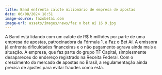 ```yaml
---
title: Band enfrenta calote milionário de empresa de apostas
date: 06/08/2024 18:51
image-source: fazobetai.com
image-url: assets/images/news/faz o bet ai 16 9.jpg
---
```


A Band está lidando com um calote de R$ 5 milhões por parte de uma empresa de apostas, patrocinadora da Fórmula 1, a Faz o Bet Aí. A emissora já enfrenta dificuldades financeiras e o não pagamento agrava ainda mais a situação. A empresa, que faz parte do grupo TF Capital, simplesmente desapareceu do endereço registrado na Receita Federal. Com o crescimento do mercado de apostas no Brasil, a regulamentação ainda precisa de ajustes para evitar fraudes como esta.
